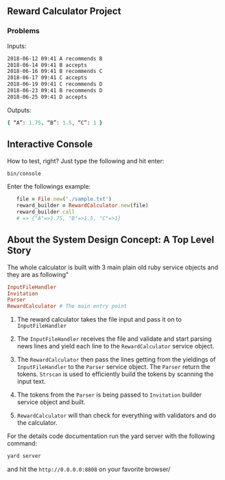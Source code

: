 ## Reward Calculator Project

### Problems

Inputs:
```txt
2018-06-12 09:41 A recommends B
2018-06-14 09:41 B accepts
2018-06-16 09:41 B recommends C
2018-06-17 09:41 C accepts
2018-06-19 09:41 C recommends D
2018-06-23 09:41 B recommends D
2018-06-25 09:41 D accepts
```

Outputs:
```ruby
{ “A”: 1.75, “B”: 1.5, “C”: 1 }
```

## Interactive Console

How to test, right? Just type the following and hit enter:

```bash
bin/console
```

Enter the followings example:
```ruby
   file = File.new('./sample.txt')
   reward_builder = RewardCalculator.new(file)
   reward_builder.call
   # => {"A"=>1.75, "B"=>1.5, "C"=>1}
```

## About the System Design Concept: A Top Level Story

The whole calculator is built with 3 main plain old ruby service objects and they are as following"

```ruby
InputFileHandler
Invitation
Parser
RewardCalculator # The main entry point
```

1. The reward calculator takes the file input and pass it on to `InputFileHandler`

2. The `InputFileHandler` receives the file and validate and start parsing news 
lines and yield each line to the `RewardCalculator` service object.

3. The `RewardCalculator` then pass the lines getting from the yieldings of `InputFileHandler` to
the `Parser` service object. The `Parser` return the tokens. `Strscan` is used 
to efficiently build the tokens by scanning the input text.

4. The tokens from the `Parser` is being passed to `Invitation` builder service object and built.

5. `RewardCalculator` will than check for everything with validators and do the calculator.


For the details code documentation run the yard server with the following command:

```ruby
yard server
```

and hit the `http://0.0.0.0:8808` on your favorite browser/
